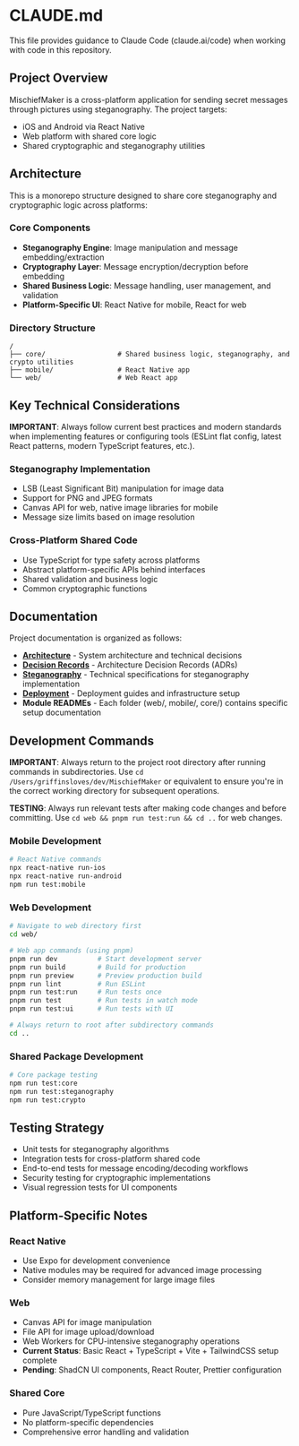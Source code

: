 # CLAUDE.md

This file provides guidance to Claude Code (claude.ai/code) when working with code in this repository.

## Project Overview

MischiefMaker is a cross-platform application for sending secret messages through pictures using steganography. The project targets:
- iOS and Android via React Native
- Web platform with shared core logic
- Shared cryptographic and steganography utilities

## Architecture

This is a monorepo structure designed to share core steganography and cryptographic logic across platforms:

### Core Components
- **Steganography Engine**: Image manipulation and message embedding/extraction
- **Cryptography Layer**: Message encryption/decryption before embedding
- **Shared Business Logic**: Message handling, user management, and validation
- **Platform-Specific UI**: React Native for mobile, React for web

### Directory Structure
```
/
├── core/                  # Shared business logic, steganography, and crypto utilities
├── mobile/                # React Native app
└── web/                   # Web React app
```

## Key Technical Considerations

**IMPORTANT**: Always follow current best practices and modern standards when implementing features or configuring tools (ESLint flat config, latest React patterns, modern TypeScript features, etc.).

### Steganography Implementation
- LSB (Least Significant Bit) manipulation for image data
- Support for PNG and JPEG formats
- Canvas API for web, native image libraries for mobile
- Message size limits based on image resolution

### Cross-Platform Shared Code
- Use TypeScript for type safety across platforms
- Abstract platform-specific APIs behind interfaces
- Shared validation and business logic
- Common cryptographic functions

## Documentation

Project documentation is organized as follows:

- **[Architecture](docs/architecture.md)** - System architecture and technical decisions
- **[Decision Records](docs/decisions.md)** - Architecture Decision Records (ADRs)
- **[Steganography](docs/steganography.md)** - Technical specifications for steganography implementation
- **[Deployment](docs/deployment.md)** - Deployment guides and infrastructure setup
- **Module READMEs** - Each folder (web/, mobile/, core/) contains specific setup documentation

## Development Commands

**IMPORTANT**: Always return to the project root directory after running commands in subdirectories. Use `cd /Users/griffinsloves/dev/MischiefMaker` or equivalent to ensure you're in the correct working directory for subsequent operations.

**TESTING**: Always run relevant tests after making code changes and before committing. Use `cd web && pnpm run test:run && cd ..` for web changes.

### Mobile Development
```bash
# React Native commands
npx react-native run-ios
npx react-native run-android
npm run test:mobile
```

### Web Development
```bash
# Navigate to web directory first
cd web/

# Web app commands (using pnpm)
pnpm run dev          # Start development server
pnpm run build        # Build for production
pnpm run preview      # Preview production build
pnpm run lint         # Run ESLint
pnpm run test:run     # Run tests once
pnpm run test         # Run tests in watch mode
pnpm run test:ui      # Run tests with UI

# Always return to root after subdirectory commands
cd ..
```

### Shared Package Development
```bash
# Core package testing
npm run test:core
npm run test:steganography
npm run test:crypto
```

## Testing Strategy

- Unit tests for steganography algorithms
- Integration tests for cross-platform shared code
- End-to-end tests for message encoding/decoding workflows
- Security testing for cryptographic implementations
- Visual regression tests for UI components

## Platform-Specific Notes

### React Native
- Use Expo for development convenience
- Native modules may be required for advanced image processing
- Consider memory management for large image files

### Web
- Canvas API for image manipulation
- File API for image upload/download
- Web Workers for CPU-intensive steganography operations
- **Current Status**: Basic React + TypeScript + Vite + TailwindCSS setup complete
- **Pending**: ShadCN UI components, React Router, Prettier configuration

### Shared Core
- Pure JavaScript/TypeScript functions
- No platform-specific dependencies
- Comprehensive error handling and validation